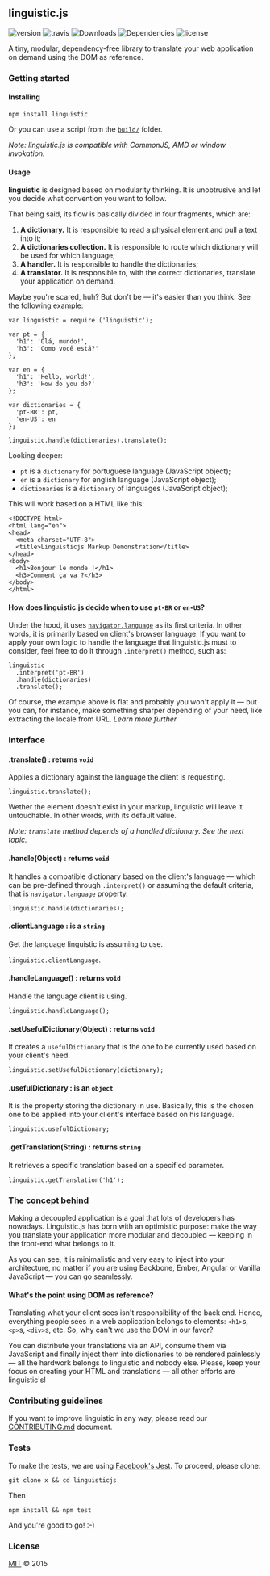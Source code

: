 linguistic.js
-
![version](http://img.shields.io/npm/v/linguistic.svg?style=flat)
![travis](https://travis-ci.org/chiefGui/linguistic.js.svg?branch=v0.0.1)
![Downloads](http://img.shields.io/npm/dm/linguistic.svg?style=flat)
![Dependencies](https://david-dm.org/chiefgui/linguistic.js.svg?style=flat)
![license](http://img.shields.io/npm/l/linguistic.svg?style=flat)

A tiny, modular, dependency-free library to translate your web application on demand using the DOM as reference.

### Getting started

#### Installing

    npm install linguistic

Or you can use a script from the [`build/`](https://github.com/chiefGui/linguistic.js/tree/master/build) folder.

_Note: linguistic.js is compatible with CommonJS, AMD or window invokation._

#### Usage
**linguistic** is designed based on modularity thinking. It is unobtrusive and let you decide what convention you want to follow.

That being said, its flow is basically divided in four fragments, which are:

1. **A dictionary.** It is responsible to read a physical element and pull a text into it;
2. **A dictionaries collection.** It is responsible to route which dictionary will be used for which language;
3. **A handler.** It is responsible to handle the dictionaries;
4. **A translator.** It is responsible to, with the correct dictionaries, translate your application on demand.

Maybe you're scared, huh? But don't be — it's easier than you think. See the following example:

    var linguistic = require ('linguistic');

    var pt = {
      'h1': 'Olá, mundo!',
      'h3': 'Como você está?'
    };

    var en = {
      'h1': 'Hello, world!',
      'h3': 'How do you do?'
    };

    var dictionaries = {
      'pt-BR': pt,
      'en-US': en
    };

    linguistic.handle(dictionaries).translate();

Looking deeper:

- `pt` is a `dictionary` for portuguese language (JavaScript object);
- `en` is a `dictionary` for english language (JavaScript object);
- `dictionaries` is a `dictionary` of languages (JavaScript object);

This will work based on a HTML like this:

    <!DOCTYPE html>
    <html lang="en">
    <head>
      <meta charset="UTF-8">
      <title>Linguisticjs Markup Demonstration</title>
    </head>
    <body>
      <h1>Bonjour le monde !</h1>
      <h3>Comment ça va ?</h3>
    </body>
    </html>


#### How does linguistic.js decide when to use `pt-BR` or `en-US`?

Under the hood, it uses [`navigator.language`](http://www.w3schools.com/jsref/prop_nav_language.asp) as its first criteria. In other words, it is primarily based on client's browser language. If you want to apply your own logic to handle the language that linguistic.js must to consider, feel free to do it through `.interpret()` method, such as:

    linguistic
      .interpret('pt-BR')
      .handle(dictionaries)
      .translate();

Of course, the example above is flat and probably you won't apply it — but you can, for instance, make something sharper depending of your need, like extracting the locale from URL. _Learn more further._

### Interface

#### .translate() : returns `void`
Applies a dictionary against the language the client is requesting.

`linguistic.translate();`

Wether the element doesn't exist in your markup, linguistic will leave it untouchable. In other words, with its default value.

_Note: `translate` method depends of a handled dictionary. See the next topic._

#### .handle(Object) : returns `void`
It handles a compatible dictionary based on the client's language — which can be pre-defined through `.interpret()` or assuming the default criteria, that is `navigator.language` property.

`linguistic.handle(dictionaries);`

#### .clientLanguage : is a `string`
Get the language linguistic is assuming to use.

`linguistic.clientLanguage`.

#### .handleLanguage() : returns `void`
Handle the language client is using.

`linguistic.handleLanguage();`

#### .setUsefulDictionary(Object) : returns `void`
It creates a `usefulDictionary` that is the one to be currently used based on your client's need.

`linguistic.setUsefulDictionary(dictionary);`

#### .usefulDictionary : is an `object`
It is the property storing the dictionary in use. Basically, this is the chosen one to be applied into your client's interface based on his language.

`linguistic.usefulDictionary;`

#### .getTranslation(String) : returns `string`
It retrieves a specific translation based on a specified parameter.

`linguistic.getTranslation('h1');`

### The concept behind

Making a decoupled application is a goal that lots of developers has nowadays. Linguistic.js has born with an optimistic purpose: make the way you translate your application more modular and decoupled — keeping in the front-end what belongs to it.

As you can see, it is minimalistic and very easy to inject into your architecture, no matter if you are using Backbone, Ember, Angular or Vanilla JavaScript — you can go seamlessly.

#### What's the point using DOM as reference?

Translating what your client sees isn't responsibility of the back end. Hence, everything people sees in a web application belongs to elements: `<h1>`s, `<p>`s, `<div>`s, etc. So, why can't we use the DOM in our favor?

You can distribute your translations via an API, consume them via JavaScript and finally inject them into dictionaries to be rendered painlessly — all the hardwork belongs to linguistic and nobody else. Please, keep your focus on creating your HTML and translations — all other efforts are linguistic's!

### Contributing guidelines

If you want to improve linguistic in any way, please read our [CONTRIBUTING.md](https://github.com/chiefGui/linguistic.js/blob/master/CONTRIBUTING.md) document.

### Tests

To make the tests, we are using [Facebook's Jest](https://facebook.github.io/jest/). To proceed, please clone:

    git clone x && cd linguisticjs

Then

    npm install && npm test

And you're good to go! :-)

### License

[MIT](https://github.com/chiefGui/linguistic.js/blob/master/LICENSE) &copy; 2015
